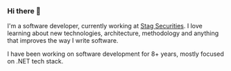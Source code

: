 ### Hi there 👋

I'm a software developer, currently working at [Stag Securities](https://www.stagsecurities.com/). I love learning about new technologies, architecture, methodology and anything that improves the way I write software.

I have been working on software development for 8+ years, mostly focused on .NET tech stack.
<!--

Some facts about me:

- 🔭 I’m currently working at [Hexacta](https://www.hexacta.com/)
- 🌱 I’m currently learning AWS and Terraform.
- 💬 Ask me about .NET
- 📫 How to reach me:
  - Twitter: [@albertocruzdg](https://twitter.com/albertocruzdg)
  - Instagram: [@albertocruzdg](https://instagram.com/albertocruzdg)
- ⚡ Fun fact:
-->
